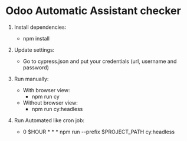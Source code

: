 # Odoo Automatic Assistant checker

1) Install dependencies:
    - npm install

2) Update settings:
    - Go to cypress.json and put your credentials (url, username and password)

3) Run manually:
    - With browser view: 
        - npm run cy
    - Without browser view: 
        - npm run cy:headless

4) Run Automated like cron job:
    - 0 $HOUR * * * npm run --prefix $PROJECT_PATH cy:headless
